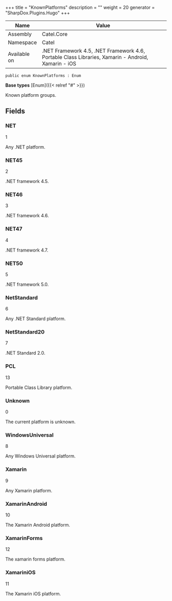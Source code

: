 

+++
title = "KnownPlatforms" 
description = ""
weight = 20
generator = "SharpDox.Plugins.Hugo"
+++

Name|Value
---|---
Assembly|Catel.Core
Namespace|Catel
Available on|.NET Framework 4.5, .NET Framework 4.6, Portable Class Libraries, Xamarin - Android, Xamarin - iOS

```
public enum KnownPlatforms : Enum
```

**Base types**
[Enum]({{< relref "#" >}})

Known platform groups.

## Fields

### NET

1

Any .NET platform.

### NET45

2

.NET framework 4.5.

### NET46

3

.NET framework 4.6.

### NET47

4

.NET framework 4.7.

### NET50

5

.NET framework 5.0.

### NetStandard

6

Any .NET Standard platform.

### NetStandard20

7

.NET Standard 2.0.

### PCL

13

Portable Class Library platform.

### Unknown

0

The current platform is unknown.

### WindowsUniversal

8

Any Windows Universal platform.

### Xamarin

9

Any Xamarin platform.

### XamarinAndroid

10

The Xamarin Android platform.

### XamarinForms

12

The xamarin forms platform.

### XamariniOS

11

The Xamarin iOS platform.

